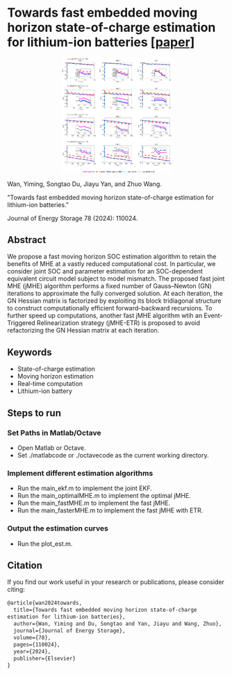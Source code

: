 # Towards fast embedded moving horizon state-of-charge estimation for lithium-ion batteries [[paper]](https://www.sciencedirect.com/science/article/pii/S2352152X23034230)

<center><img src="accuracy.jpg" width="50%"></center>

Wan, Yiming, Songtao Du, Jiayu Yan, and Zhuo Wang. 

"Towards fast embedded moving horizon state-of-charge estimation for lithium-ion batteries." 

Journal of Energy Storage 78 (2024): 110024.

## Abstract
We propose a fast moving horizon SOC estimation algorithm to retain the benefits of MHE at a vastly reduced computational cost. In particular, we consider joint SOC and parameter estimation for an SOC-dependent equivalent circuit model subject to model mismatch. The proposed fast joint MHE (jMHE) algorithm performs a fixed number of Gauss–Newton (GN) iterations to approximate the fully converged solution. At each iteration, the GN Hessian matrix is factorized by exploiting its block tridiagonal structure to construct computationally efficient forward–backward recursions. To further speed up computations, another fast jMHE algorithm wtih an Event-Triggered Relinearization strategy (jMHE-ETR) is proposed to avoid refactorizing the GN Hessian matrix at each iteration. 

## Keywords
* State-of-charge estimation
* Moving horizon estimation
* Real-time computation
* Lithium-ion battery

## Steps to run
### Set Paths in Matlab/Octave
* Open Matlab or Octave.
* Set ./matlabcode or  ./octavecode as the current working directory.
### Implement different estimation algorithms
* Run the main_ekf.m to implement the joint EKF.
* Run the main_optimalMHE.m to implement the optimal jMHE.
* Run the main_fastMHE.m to implement the fast jMHE.
* Run the main_fasterMHE.m to implement the fast jMHE with ETR.
### Output the estimation curves
* Run the plot_est.m.

## Citation
If you find our work useful in your research or publications, please consider citing:
```
@article{wan2024towards,
  title={Towards fast embedded moving horizon state-of-charge estimation for lithium-ion batteries},
  author={Wan, Yiming and Du, Songtao and Yan, Jiayu and Wang, Zhuo},
  journal={Journal of Energy Storage},
  volume={78},
  pages={110024},
  year={2024},
  publisher={Elsevier}
}
```


